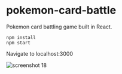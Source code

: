 # pokemon-card-battle
Pokemon card battling game built in React.

```
npm install
npm start
```
Navigate to localhost:3000

![screenshot 18](https://user-images.githubusercontent.com/8203134/28245666-e16f34ec-69d1-11e7-8fb3-b896c5557636.png)
